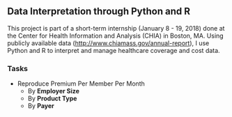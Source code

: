 ## Data Interpretation through Python and R
This project is part of a short-term internship (January 8 - 19, 2018) done at the Center for Health Information and Analysis (CHIA) in Boston, MA. Using publicly available data (http://www.chiamass.gov/annual-report), I use Python and R to interpret and manage healthcare coverage and cost data.

### Tasks
* Reproduce Premium Per Member Per Month 
    + By **Employer Size**
    + By **Product Type**
    + By **Payer**
